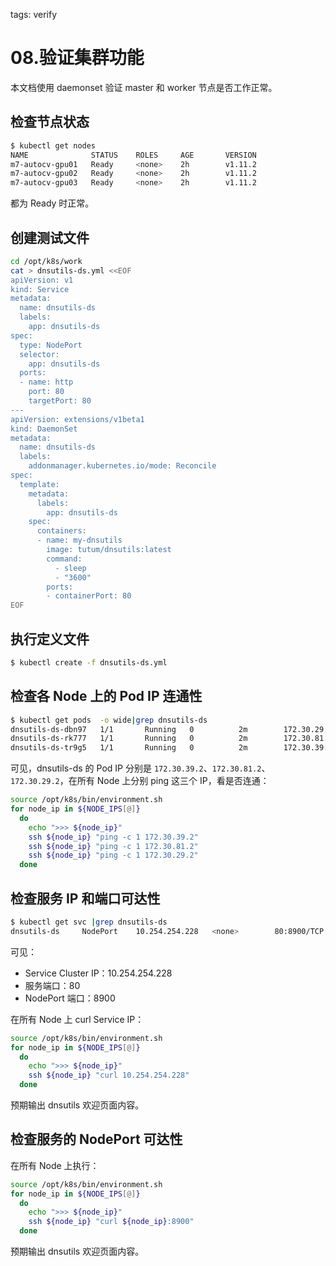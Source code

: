 <!-- toc -->

tags: verify

# 08.验证集群功能

本文档使用 daemonset 验证 master 和 worker 节点是否工作正常。

## 检查节点状态

``` bash
$ kubectl get nodes
NAME              STATUS    ROLES     AGE       VERSION
m7-autocv-gpu01   Ready     <none>    2h        v1.11.2
m7-autocv-gpu02   Ready     <none>    2h        v1.11.2
m7-autocv-gpu03   Ready     <none>    2h        v1.11.2
```
都为 Ready 时正常。

## 创建测试文件

``` bash
cd /opt/k8s/work
cat > dnsutils-ds.yml <<EOF
apiVersion: v1
kind: Service
metadata:
  name: dnsutils-ds
  labels:
    app: dnsutils-ds
spec:
  type: NodePort
  selector:
    app: dnsutils-ds
  ports:
  - name: http
    port: 80
    targetPort: 80
---
apiVersion: extensions/v1beta1
kind: DaemonSet
metadata:
  name: dnsutils-ds
  labels:
    addonmanager.kubernetes.io/mode: Reconcile
spec:
  template:
    metadata:
      labels:
        app: dnsutils-ds
    spec:
      containers:
      - name: my-dnsutils
        image: tutum/dnsutils:latest
        command:
          - sleep
          - "3600"
        ports:
        - containerPort: 80
EOF
```

## 执行定义文件

``` bash
$ kubectl create -f dnsutils-ds.yml
```

## 检查各 Node 上的 Pod IP 连通性

``` bash
$ kubectl get pods  -o wide|grep dnsutils-ds
dnsutils-ds-dbn97   1/1       Running   0          2m        172.30.29.2   m7-autocv-gpu02
dnsutils-ds-rk777   1/1       Running   0          2m        172.30.81.2   m7-autocv-gpu01
dnsutils-ds-tr9g5   1/1       Running   0          2m        172.30.39.2   m7-autocv-gpu03
```

可见，dnsutils-ds 的 Pod IP 分别是 `172.30.39.2`、`172.30.81.2`、`172.30.29.2`，在所有 Node 上分别 ping 这三个 IP，看是否连通：

``` bash
source /opt/k8s/bin/environment.sh
for node_ip in ${NODE_IPS[@]}
  do
    echo ">>> ${node_ip}"
    ssh ${node_ip} "ping -c 1 172.30.39.2"
    ssh ${node_ip} "ping -c 1 172.30.81.2"
    ssh ${node_ip} "ping -c 1 172.30.29.2"
  done
```

## 检查服务 IP 和端口可达性

``` bash
$ kubectl get svc |grep dnsutils-ds
dnsutils-ds     NodePort    10.254.254.228   <none>        80:8900/TCP   4m
```

可见：

+ Service Cluster IP：10.254.254.228
+ 服务端口：80
+ NodePort 端口：8900

在所有 Node 上 curl Service IP：

``` bash
source /opt/k8s/bin/environment.sh
for node_ip in ${NODE_IPS[@]}
  do
    echo ">>> ${node_ip}"
    ssh ${node_ip} "curl 10.254.254.228"
  done
```

预期输出 dnsutils 欢迎页面内容。

## 检查服务的 NodePort 可达性

在所有 Node 上执行：

``` bash
source /opt/k8s/bin/environment.sh
for node_ip in ${NODE_IPS[@]}
  do
    echo ">>> ${node_ip}"
    ssh ${node_ip} "curl ${node_ip}:8900"
  done
```

预期输出 dnsutils 欢迎页面内容。